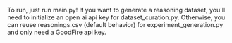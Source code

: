 To run, just run main.py! If you want to generate a reasoning dataset, you'll need to initialize an open ai api key for dataset_curation.py. Otherwise, you can reuse reasonings.csv (default behavior) for experiment_generation.py and only need a GoodFire api key.

